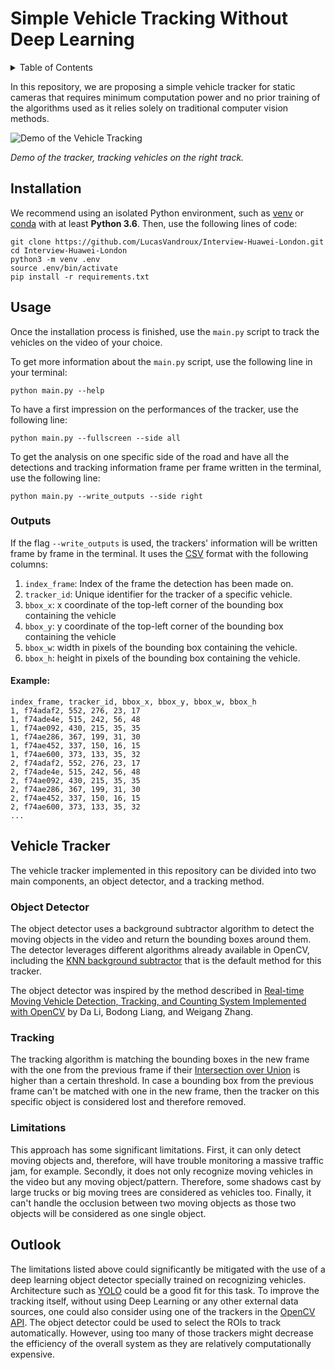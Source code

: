 # Simple Vehicle Tracking Without Deep Learning

<details><summary>Table of Contents</summary><p>

1. [Installation](https://github.com/LucasVandroux/Interview-Huawei-London#installation)
2. [Usage](https://github.com/LucasVandroux/Interview-Huawei-London#usage)
3. [Vehicle Tracker](https://github.com/LucasVandroux/Interview-Huawei-London#vehicle-tracker)
4. [Outlook](https://github.com/LucasVandroux/Interview-Huawei-London#outlook)

</p></details><p></p>

In this repository, we are proposing a simple vehicle tracker for static cameras that requires minimum computation power and no prior training of the algorithms used as it relies solely on traditional computer vision methods.

![Demo of the Vehicle Tracking](images/vehicles_tracker_demo.gif "Demo of the Vehicle Tracking")

_Demo of the tracker, tracking vehicles on the right track._

## Installation

We recommend using an isolated Python environment, such as [venv](https://docs.python.org/3/library/venv.html) or [conda](https://docs.conda.io/en/latest/) with at least **Python 3.6**. Then, use the following lines of code:

```
git clone https://github.com/LucasVandroux/Interview-Huawei-London.git
cd Interview-Huawei-London
python3 -m venv .env
source .env/bin/activate
pip install -r requirements.txt
```

## Usage

Once the installation process is finished, use the `main.py` script to track the vehicles on the video of your choice.

To get more information about the `main.py` script, use the following line in your terminal:

```
python main.py --help
```

To have a first impression on the performances of the tracker, use the following line:

```
python main.py --fullscreen --side all
```

To get the analysis on one specific side of the road and have all the detections and tracking information frame per frame written in the terminal, use the following line:

```
python main.py --write_outputs --side right
```

### Outputs

If the flag `--write_outputs` is used, the trackers' information will be written frame by frame in the terminal. It uses the [CSV](https://en.wikipedia.org/wiki/Comma-separated_values) format with the following columns:
1. `index_frame`: Index of the frame the detection has been made on.
2. `tracker_id`: Unique identifier for the tracker of a specific vehicle.
3. `bbox_x`: x coordinate of the top-left corner of the bounding box containing the vehicle
4. `bbox_y`: y coordinate of the top-left corner of the bounding box containing the vehicle
5. `bbox_w`: width in pixels of the bounding box containing the vehicle. 
6. `bbox_h`: height in pixels of the bounding box containing the vehicle.

#### Example:
```
index_frame, tracker_id, bbox_x, bbox_y, bbox_w, bbox_h
1, f74adaf2, 552, 276, 23, 17
1, f74ade4e, 515, 242, 56, 48
1, f74ae092, 430, 215, 35, 35
1, f74ae286, 367, 199, 31, 30
1, f74ae452, 337, 150, 16, 15
1, f74ae600, 373, 133, 35, 32
2, f74adaf2, 552, 276, 23, 17
2, f74ade4e, 515, 242, 56, 48
2, f74ae092, 430, 215, 35, 35
2, f74ae286, 367, 199, 31, 30
2, f74ae452, 337, 150, 16, 15
2, f74ae600, 373, 133, 35, 32
...
```

## Vehicle Tracker
The vehicle tracker implemented in this repository can be divided into two main components, an object detector, and a tracking method.

### Object Detector
The object detector uses a background subtractor algorithm to detect the moving objects in the video and return the bounding boxes around them. The detector leverages different algorithms already available in OpenCV, including the [KNN background subtractor](https://docs.opencv.org/3.4/db/d88/classcv_1_1BackgroundSubtractorKNN.html) that is the default method for this tracker.

The object detector was inspired by the method described in [Real-time Moving Vehicle Detection, Tracking, and
Counting System Implemented with OpenCV](https://ieeexplore.ieee.org/document/6920557/authors) by Da Li, Bodong Liang, and Weigang Zhang.

### Tracking
The tracking algorithm is matching the bounding boxes in the new frame with the one from the previous frame if their [Intersection over Union](https://en.wikipedia.org/wiki/Jaccard_index) is higher than a certain threshold. In case a bounding box from the previous frame can't be matched with one in the new frame, then the tracker on this specific object is considered lost and therefore removed.

### Limitations
This approach has some significant limitations. First, it can only detect moving objects and, therefore, will have trouble monitoring a massive traffic jam, for example. Secondly, it does not only recognize moving vehicles in the video but any moving object/pattern. Therefore, some shadows cast by large trucks or big moving trees are considered as vehicles too. Finally, it can't handle the occlusion between two moving objects as those two objects will be considered as one single object.

## Outlook
The limitations listed above could significantly be mitigated with the use of a deep learning object detector specially trained on recognizing vehicles. Architecture such as [YOLO](https://pjreddie.com/darknet/yolo/) could be a good fit for this task. To improve the tracking itself, without using Deep Learning or any other external data sources, one could also consider using one of the trackers in the [OpenCV API](https://docs.opencv.org/3.4/d9/df8/group__tracking.html). The object detector could be used to select the ROIs to track automatically. However, using too many of those trackers might decrease the efficiency of the overall system as they are relatively computationally expensive.



